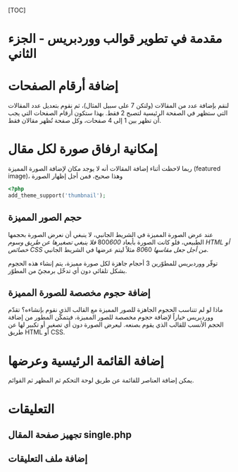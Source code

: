 [TOC]
# مقدمة في تطوير قوالب ووردبريس - الجزء الثاني


# إضافة أرقام الصفحات
لنقم بإضافة عدد من المقالات (ولتكن 7 على سبيل المثال)، ثم نقوم بتعديل عدد المقالات التي ستظهر في الصفحة الرئيسية لتصبح 2 فقط. 
بهذا ستكون أرقام الصفحات التي يجب أن تظهر بين 1 إلى 4 صفحات، وكل صفحة تُظهر مقالان فقط.


# إمكانية ارفاق صورة لكل مقال
ربما لاحظت أثناء إضافة المقالات أنه لا يوجد مكان لإضافة الصورة المميزة (featured image)، وهذا صحيح، فمن أجل إظهار الصورة 
```php
<?php
add_theme_support('thumbnail');
```

## حجم الصور المميزة
عند عرض الصورة المميزة في الشريط الجانبي، لا ينبغي أن نعرض الصورة بحجمها الطبيعي، فلو كانت الصورة بأبعاد 800*600 فلا ينبغي تصغيرها عن طريق وسوم HTML أو خصائص CSS من أجل جعل مقاسها 80*60 مثلاً ليتم عرضها في الشريط الجانبي.

توفّر ووردبريس للمطوّرين 3 أحجام جاهزة لكل صورة مميزة، يتم إنشاء هذه الحجوم بشكل تلقائي دون أي تدخّل برمجيّ من المطوّر.


## إضافة حجوم مخصصة للصورة المميزة

ماذا لو لم تتناسب الحجوم الجاهزة للصور المميزة مع القالب الذي نقوم بإنشاءه؟
تقدّم ووردبريس خياراً لإضافة حجوم مخصصة للصور المميزة، فيتمكّن المطور من إضافة الحجم الأنسب للقالب الذي يقوم بصنعه. ليعرض الصورة دون أي تصغير أو تكبير لها عن طريق HTML أو CSS.

# إضافة القائمة الرئيسية وعرضها

يمكن إضافة العناصر للقائمة عن طريق لوحة التحكم ثم المظهر ثم القوائم.

# التعليقات
## تجهيز صفحة المقال single.php
## إضافة ملف التعليقات


